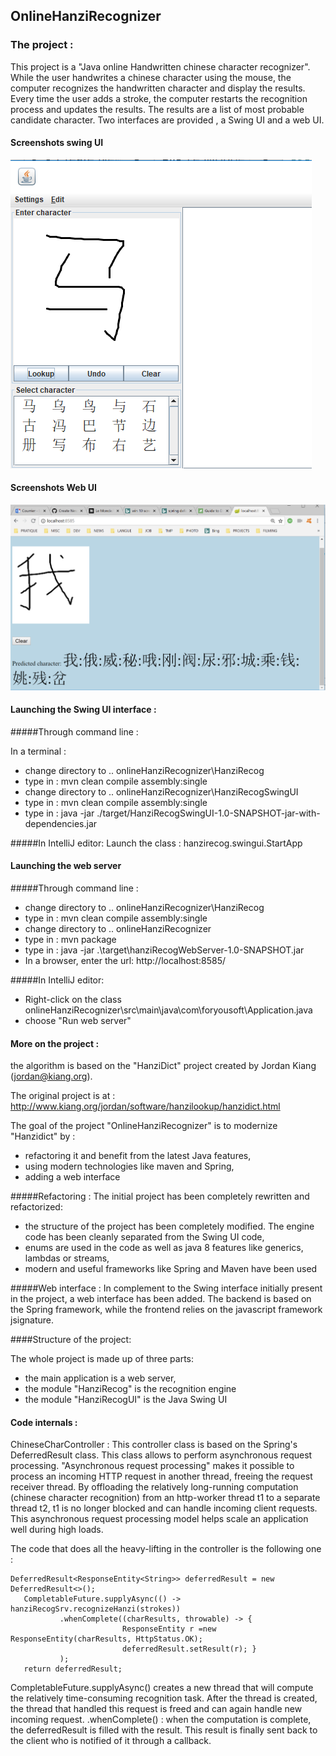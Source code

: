 
## OnlineHanziRecognizer

### The project :

 This project is a "Java online Handwritten chinese character recognizer".
 While the user handwrites a chinese character using the mouse, the computer recognizes the handwritten character and display the results. 
 Every time the user adds a stroke, the computer restarts the recognition process and updates the results.
 The results are a list of most probable candidate character.
 Two interfaces are provided , a Swing UI and a web UI.
 
#### Screenshots swing UI
![](https://github.com/itanghiu/onlineHanziRecognizer/blob/master/doc/HanziRecogSwingUI.PNG)

#### Screenshots Web UI
![](https://github.com/itanghiu/onlineHanziRecognizer/blob/master/doc/OnlineHanziRecogWebUI.PNG)

#### Launching the Swing UI interface :

#####Through command line :

In a terminal :
- change directory to .. onlineHanziRecognizer\HanziRecog
- type in : mvn clean compile assembly:single
- change directory to .. onlineHanziRecognizer\HanziRecogSwingUI
- type in : mvn clean compile assembly:single
- type in : java -jar ./target/HanziRecogSwingUI-1.0-SNAPSHOT-jar-with-dependencies.jar

#####In IntelliJ editor:
Launch the class : hanzirecog.swingui.StartApp


#### Launching the web server

#####Through command line :

- change directory to .. onlineHanziRecognizer\HanziRecog
- type in : mvn clean compile assembly:single
- change directory to .. onlineHanziRecognizer
- type in : mvn package 
- type in : java -jar .\target\hanziRecogWebServer-1.0-SNAPSHOT.jar
- In a browser, enter the url: http://localhost:8585/

#####In IntelliJ editor:

- Right-click on the class onlineHanziRecognizer\src\main\java\com\foryousoft\Application.java 
- choose "Run web server"


#### More on the project : 

the algorithm is based on the "HanziDict" project created by Jordan Kiang (jordan@kiang.org). 

The original project is at : http://www.kiang.org/jordan/software/hanzilookup/hanzidict.html

The goal of the project "OnlineHanziRecognizer" is to modernize "Hanzidict" by :
  - refactoring it  and benefit from the latest Java features,
  - using modern technologies like maven and Spring,
  - adding a web interface

#####Refactoring :
The initial project has been completely rewritten and refactorized:
  - the structure of the project has been completely modified. The engine code has been cleanly separated from the Swing UI code,
  - enums are used in the code as well as java 8 features like generics, lambdas or streams,
  - modern and useful frameworks like Spring and Maven have been used 
  
#####Web interface : 
In complement to the Swing interface initially present in the project, a web interface has been added.
The backend is based on the Spring framework, while the frontend relies on the javascript framework jsignature.

  
####Structure of the project:

The whole project is made up of three parts:
  - the main application is a web server,
  - the module "HanziRecog" is the recognition engine
  - the module "HanziRecogUI" is the Java Swing UI
  
 
 #### Code internals :
 
 ChineseCharController :
 This controller class is based on the Spring's DeferredResult class. This class allows to perform asynchronous request processing.
  "Asynchronous request processing"  makes it possible to process an incoming HTTP request in another thread, freeing the request receiver thread.
  By offloading the relatively long-running computation (chinese character recognition) from an http-worker thread t1 to a separate thread t2, 
  t1 is no longer blocked and can handle incoming client requests.
  This asynchronous request processing model helps scale an application well during high loads.
  
  The code that does all the heavy-lifting in the controller is the following one :
  
    DeferredResult<ResponseEntity<String>> deferredResult = new DeferredResult<>();
       CompletableFuture.supplyAsync(() -> hanziRecogSrv.recognizeHanzi(strokes))
               .whenComplete((charResults, throwable) -> {
                             ResponseEntity r =new ResponseEntity(charResults, HttpStatus.OK);
                             deferredResult.setResult(r); }
               );
       return deferredResult;

 CompletableFuture.supplyAsync() creates a new thread that will compute the relatively time-consuming recognition task.
 After the thread is created, the thread that handled this request is freed and can again handle new incoming request.
 .whenComplete() : when the computation is complete, the deferredResult is filled with the result. This result is finally sent back to the client who is notified of it through a callback.
